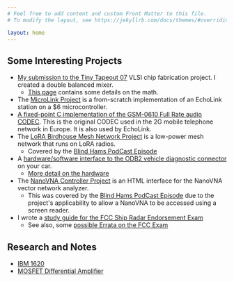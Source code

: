 ```yaml
---
# Feel free to add content and custom Front Matter to this file.
# To modify the layout, see https://jekyllrb.com/docs/themes/#overriding-theme-defaults

layout: home
---
```


## Some Interesting Projects

* [My submission to the Tiny Tapeout 07](https://github.com/brucemack/tt07-sb-mixer) VLSI chip fabrication project. I created a double balanced mixer.
  * [This page](https://github.com/brucemack/tt07-sb-mixer/blob/main/docs/math.md) contains some details on the math.
* The [MicroLink Project](https://github.com/brucemack/microlink) is 
a from-scratch implementation of an EchoLink station on a $6 microcontroller.
* [A fixed-point C implementation of the GSM-0610 Full Rate audio CODEC](https://github.com/brucemack/gsm-0610-codec). This is the original CODEC used in the 2G mobile telephone network in Europe. It is also used by EchoLink.
* The [LoRA Birdhouse Mesh Network Project](https://github.com/brucemack/WARS-Birdhouse) is a low-power mesh network that runs on LoRA radios.
   * Covered by the [Blind Hams PodCast Episode](https://www.youtube.com/watch?v=8tOdMGnqepk)
* A [hardware/software interface to the ODB2 vehicle diagnostic connector](https://github.com/brucemack/hello-obd2) on your car.
  * [More detail on the hardware](https://github.com/brucemack/iso9141-interface)
* The [NanoVNA Controller Project](https://github.com/brucemack/nanovna-controller) is an HTML interface for the NanoVNA vector 
network analyzer.  
  * This was covered by the [Blind Hams PodCast Episode](https://www.youtube.com/watch?v=btvXQv5VkKs&t=336) due to the project's 
  applicability to allow a NanoVNA to be accessed using a screen reader.
* I wrote a [study guide for the FCC Ship Radar Endorsement Exam](https://www.amazon.com/Radar-Endorsement-Quick-Study-Guide/dp/B0CGL9TC46)
  * See also, some [possible Errata on the FCC Exam](fcc-element8/questions.html)

## Research and Notes

* [IBM 1620](research/IBM-1620)
* [MOSFET Differential Amplifier](research/fet-differential-amp)


